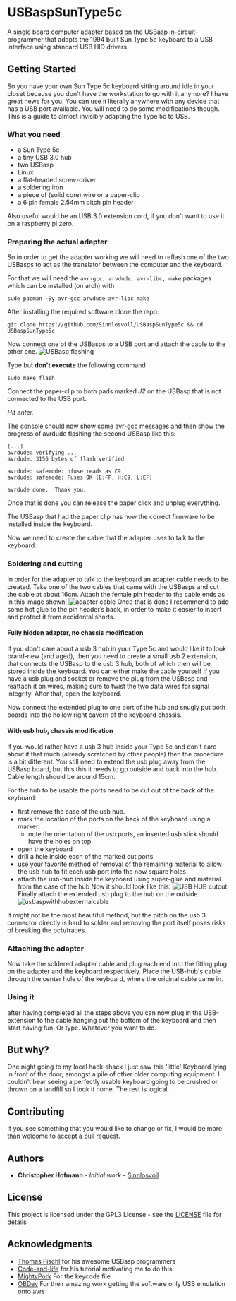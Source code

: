 ﻿# USBaspSunType5c

A single board computer adapter based on the USBasp in-circuit-programmer that adapts the 1994 built Sun Type 5c keyboard to a USB interface using standard USB HID drivers.

## Getting Started

So you have your own Sun Type 5c keyboard sitting around idle in your closet because you don't have the workstation to go with it anymore? I have great news for you. You can use it literally anywhere with any device that has a USB port available. You will need to do some modifications though. This is a guide to almost invisibly adapting the Type 5c to USB.

### What you need
 - a Sun Type 5c
 - a tiny USB 3.0 hub
 - two USBasp
 - Linux
 - a flat-headed screw-driver
 - a soldering iron
 - a piece of (solid core) wire or a paper-clip
 - a 6 pin female 2.54mm pitch pin header

Also useful would be an USB 3.0 extension cord, if you don't want to use it on a raspberry pi zero.

### Preparing the actual adapter

So in order to get the adapter working we will need to reflash one of the two USBasps to act as the translator between the computer and the keyboard.

For that we will need the `avr-gcc, arvdude, avr-libc, make` packages which can be installed (on arch) with
```
sudo pacman -Sy avr-gcc arvdude avr-libc make
```
After installing the required software clone the repo:
```
git clone https://github.com/Sinnlosvoll/USBaspSunType5c && cd USBaspSunType5c
```

Now connect one of the USBasps to a USB port and attach the cable to the other one.
![USBasp flashing](doc/images/usbaspflashing.jpg)

Type but **don't execute** the following command
```
sudo make flash
```
Connect the paper-clip to both pads marked _J2_ on the USBasp that is not connected to the USB port.

_Hit enter._

The console should now show some avr-gcc messages and then show the progress of avrdude flashing the second USBasp like this:
```
[...]
avrdude: verifying ...
avrdude: 3156 bytes of flash verified

avrdude: safemode: hfuse reads as C9
avrdude: safemode: Fuses OK (E:FF, H:C9, L:EF)

avrdude done.  Thank you.
```
Once that is done you can release the paper click and unplug everything.

The USBasp that had the paper clip has now the correct firmware to be installed inside the keyboard.

Now we need to create the cable that the adapter uses to talk to the keyboard.

### Soldering and cutting

In order for the adapter to talk to the keyboard an adapter cable needs to be created.
Take one of the two cables that came with the USBasps and cut the cable at about 16cm.
Attach the female pin header to the cable ends as in this image shown:
![adapter cable](doc/images/adaptercable.png)
Once that is done I recommend to add some hot glue to the pin header’s back, in order to make it easier to insert and protect it from accidental shorts.

#### Fully hidden adapter, no chassis modification

If you don't care about a usb 3 hub in your Type 5c and would like it to look brand-new (and aged), then you need to create a small usb 2 extension, that connects the USBasp to the usb 3 hub, both of which then will be stored inside the keyboard.
You can either make the cable yourself if you have a usb plug and socket or remove the plug from the USBasp and reattach it on wires, making sure to twist the two data wires for signal integrity.
After that, open the keyboard.

Now connect the extended plug to one port of the hub and snugly put both boards into the hollow right cavern of the keyboard chassis.

#### With usb hub, chassis modification

If you would rather have a usb 3 hub inside your Type 5c and don't care about it that much (already scratched by other people) then the procedure is a bit different. You still need to extend the usb plug away from the USBasp board, but this this it needs to go outside and back into the hub. Cable length should be around 15cm. 

For the hub to be usable the ports need to be cut out of the back of the keyboard:
 - first remove the case of the usb hub.
 - mark the location of the ports on the back of the keyboard using a marker.
 	+ note the orientation of the usb ports, an inserted usb stick should have the holes on top
 - open the keyboard
 - drill a hole inside each of the marked out ports
 - use your favorite method of removal of the remaining material to allow the usb hub to fit each usb port into the now square holes
 - attach the usb-hub inside the keyboard using super-glue and material from the case of the hub
Now it should look like this:
![USB HUB cutout](doc/images/usbhubCutOut)
Finally attach the extended usb plug to the hub on the outside. 
![usbaspwithhubexternalcable](doc/images/usbaspinplace.jpg)

It might not be the most beautiful method, but the pitch on the usb 3 connector directly is hard to solder and removing the port itself poses risks of breaking the pcb/traces.

### Attaching the adapter

Now take the soldered adapter cable and plug each end into the fitting plug on the adapter and the keyboard respectively.
Place the USB-hub's cable through the center hole of the keyboard, where the original cable came in.


### Using it

after having completed all the steps above you can now plug in the USB-extension to the cable hanging out the bottom of the keyboard and then start having fun. Or type. Whatever you want to do.

## But why?

One night going to my local hack-shack I just saw this 'little' Keyboard lying in front of the door, amongst a pile of other older computing equipment. I couldn't bear seeing a perfectly usable keyboard going to be crushed or thrown on a landfill so I took it home. The rest is logical.

## Contributing

If you see something that you would like to change or fix, I would be more than welcome to accept a pull request.

## Authors

* **Christopher Hofmann** - *Initial work* - [Sinnlosvoll](https://github.com/Sinnlosvoll)

## License

This project is licensed under the GPL3 License - see the [LICENSE](LICENSE) file for details

## Acknowledgments

* [Thomas Fischl](http://www.fischl.de/usbasp/) for his awesome USBasp programmers
* [Code-and-life](http://codeandlife.com/2012/02/22/v-usb-with-attiny45-attiny85-without-a-crystal/) for his tutorial motivating me to do this
* [MightyPork](https://gist.github.com/MightyPork/6da26e382a7ad91b5496ee55fdc73db2) For the keycode file
* [OBDev](https://www.obdev.at/products/vusb/index.html) For their amazing work getting the software only USB emulation onto avrs
